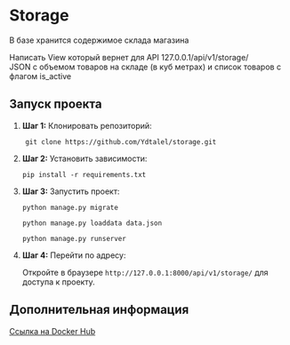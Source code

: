 # Storage

В базе хранится содержимое склада магазина   
 
Написать View который вернет для API 127.0.0.1/api/v1/storage/    
JSON с объемом товаров на складе (в куб метрах) и список товаров с флагом is_active    

## Запуск проекта

1. **Шаг 1:** Клонировать репозиторий:

```
    git clone https://github.com/Ydtalel/storage.git
```

2. **Шаг 2:** Установить зависимости:

    ```
    pip install -r requirements.txt
    ```

3. **Шаг 3:** Запустить проект:

    ```
    python manage.py migrate
    ```
    ```
    python manage.py loaddata data.json
    ```
    ```
    python manage.py runserver
    ```
   

4. **Шаг 4:** Перейти по адресу:

    Откройте в браузере `http://127.0.0.1:8000/api/v1/storage/` для доступа к проекту.

## Дополнительная информация

[Ссылка на Docker Hub](https://hub.docker.com/repository/docker/ydtalel/storage/general)

